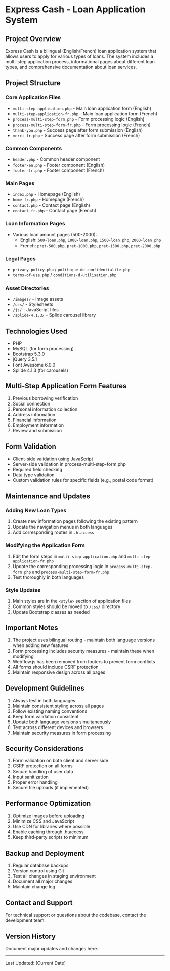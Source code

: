 # Express Cash - Loan Application System

## Project Overview
Express Cash is a bilingual (English/French) loan application system that allows users to apply for various types of loans. The system includes a multi-step application process, informational pages about different loan types, and comprehensive documentation about loan services.

## Project Structure

### Core Application Files
- `multi-step-application.php` - Main loan application form (English)
- `multi-step-application-fr.php` - Main loan application form (French)
- `process-multi-step-form.php` - Form processing logic (English)
- `process-multi-step-form-fr.php` - Form processing logic (French)
- `thank-you.php` - Success page after form submission (English)
- `merci-fr.php` - Success page after form submission (French)

### Common Components
- `header.php` - Common header component
- `footer-en.php` - Footer component (English)
- `footer-fr.php` - Footer component (French)

### Main Pages
- `index.php` - Homepage (English)
- `home-fr.php` - Homepage (French)
- `contact.php` - Contact page (English)
- `contact-fr.php` - Contact page (French)

### Loan Information Pages
- Various loan amount pages (500-2000):
  - English: `500-loan.php`, `1000-loan.php`, `1500-loan.php`, `2000-loan.php`
  - French: `pret-500.php`, `pret-1000.php`, `pret-1500.php`, `pret-2000.php`

### Legal Pages
- `privacy-policy.php` / `politique-de-confidentialite.php`
- `terms-of-use.php` / `conditions-d-utilisation.php`

### Asset Directories
- `/images/` - Image assets
- `/css/` - Stylesheets
- `/js/` - JavaScript files
- `/splide-4.1.3/` - Splide carousel library

## Technologies Used
- PHP
- MySQL (for form processing)
- Bootstrap 5.3.0
- jQuery 3.5.1
- Font Awesome 6.0.0
- Splide 4.1.3 (for carousels)

## Multi-Step Application Form Features
1. Previous borrowing verification
2. Social connection
3. Personal information collection
4. Address information
5. Financial information
6. Employment information
7. Review and submission

## Form Validation
- Client-side validation using JavaScript
- Server-side validation in process-multi-step-form.php
- Required field checking
- Data type validation
- Custom validation rules for specific fields (e.g., postal code format)

## Maintenance and Updates

### Adding New Loan Types
1. Create new information pages following the existing pattern
2. Update the navigation menus in both languages
3. Add corresponding routes in `.htaccess`

### Modifying the Application Form
1. Edit the form steps in `multi-step-application.php` and `multi-step-application-fr.php`
2. Update the corresponding processing logic in `process-multi-step-form.php` and `process-multi-step-form-fr.php`
3. Test thoroughly in both languages

### Style Updates
1. Main styles are in the `<style>` section of application files
2. Common styles should be moved to `/css/` directory
3. Update Bootstrap classes as needed

## Important Notes
1. The project uses bilingual routing - maintain both language versions when adding new features
2. Form processing includes security measures - maintain these when modifying
3. Webflow.js has been removed from footers to prevent form conflicts
4. All forms should include CSRF protection
5. Maintain responsive design across all pages

## Development Guidelines
1. Always test in both languages
2. Maintain consistent styling across all pages
3. Follow existing naming conventions
4. Keep form validation consistent
5. Update both language versions simultaneously
6. Test across different devices and browsers
7. Maintain security measures in form processing

## Security Considerations
1. Form validation on both client and server side
2. CSRF protection on all forms
3. Secure handling of user data
4. Input sanitization
5. Proper error handling
6. Secure file uploads (if implemented)

## Performance Optimization
1. Optimize images before uploading
2. Minimize CSS and JavaScript
3. Use CDN for libraries where possible
4. Enable caching through .htaccess
5. Keep third-party scripts to minimum

## Backup and Deployment
1. Regular database backups
2. Version control using Git
3. Test all changes in staging environment
4. Document all major changes
5. Maintain change log

## Contact and Support
For technical support or questions about the codebase, contact the development team.

## Version History
Document major updates and changes here.

---
Last Updated: [Current Date] 